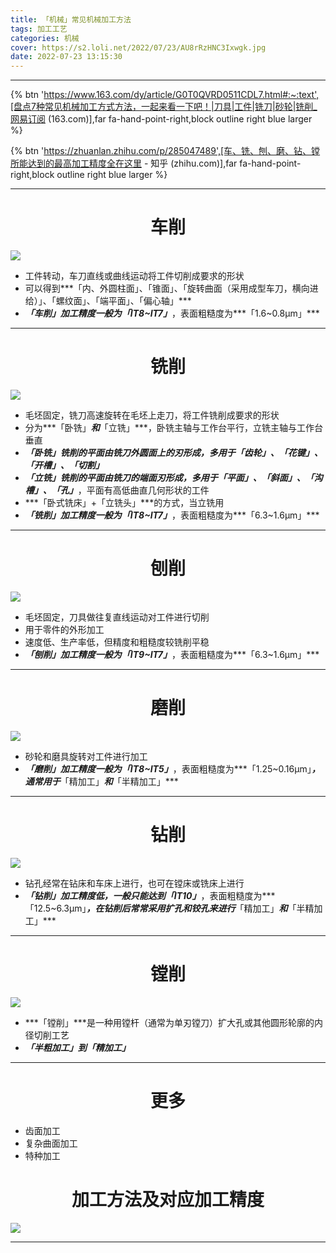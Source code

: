 ```yaml
---
title: 「机械」常见机械加工方法
tags: 加工工艺
categories: 机械
cover: https://s2.loli.net/2022/07/23/AU8rRzHNC3Ixwgk.jpg
date: 2022-07-23 13:15:30
---
```




---



{% btn 'https://www.163.com/dy/article/G0T0QVRD0511CDL7.html#:~:text',[盘点7种常见机械加工方式方法，一起来看一下吧！|刀具|工件|铣刀|砂轮|铣削_网易订阅 (163.com)],far fa-hand-point-right,block outline right blue larger %}



{% btn 'https://zhuanlan.zhihu.com/p/285047489',[车、铣、刨、磨、钻、镗所能达到的最高加工精度全在这里 - 知乎 (zhihu.com)],far fa-hand-point-right,block outline right blue larger %}

---

# <center>车削

![](https://s2.loli.net/2022/07/23/atTLv6iz53XFxc1.gif)

- 工件转动，车刀直线或曲线运动将工件切削成要求的形状
- 可以得到***「内、外圆柱面」、「锥面」、「旋转曲面（采用成型车刀，横向进给）」、「螺纹面」、「端平面」、「偏心轴」***
- ***「车削」***加工精度一般为***「IT8~IT7」***，表面粗糙度为***「1.6~0.8μm」***

---

# <center>铣削

![](https://s2.loli.net/2022/07/23/jb1ocDz3naHT9YV.gif)

- 毛坯固定，铣刀高速旋转在毛坯上走刀，将工件铣削成要求的形状
- 分为***「卧铣」***和***「立铣」***，卧铣主轴与工作台平行，立铣主轴与工作台垂直
- ***「卧铣」***铣削的平面由铣刀外圆面上的刃形成，多用于***「齿轮」、「花键」、「开槽」、「切割」***
- ***「立铣」***铣削的平面由铣刀的端面刃形成，多用于***「平面」、「斜面」、「沟槽」、「孔」***，平面有高低曲直几何形状的工件
- ***「卧式铣床」+「立铣头」***的方式，当立铣用
- ***「铣削」***加工精度一般为***「IT8~IT7」***，表面粗糙度为***「6.3~1.6μm」***

---

# <center>刨削

![](https://s2.loli.net/2022/07/23/ezLCyTDXfhaOqos.gif)

- 毛坯固定，刀具做往复直线运动对工件进行切削
- 用于零件的外形加工
- 速度低、生产率低，但精度和粗糙度较铣削平稳
- ***「刨削」***加工精度一般为***「IT9~IT7」***，表面粗糙度为***「6.3~1.6μm」***

---

# <center>磨削

![](https://s2.loli.net/2022/07/23/ie6j3Tdg1kb2UIc.gif)

- 砂轮和磨具旋转对工件进行加工
- ***「磨削」***加工精度一般为***「IT8~IT5」***，表面粗糙度为***「1.25~0.16μm」***，通常用于***「精加工」***和***「半精加工」***

---

# <center>钻削

![](https://s2.loli.net/2022/07/23/y6RrtjY8Ob3gXfx.gif)

- 钻孔经常在钻床和车床上进行，也可在镗床或铣床上进行
- ***「钻削」***加工精度低，一般只能达到***「IT10」***，表面粗糙度为***「12.5~6.3μm」***，在钻削后常常采用扩孔和铰孔来进行***「精加工」***和***「半精加工」***

---

# <center>镗削

![](https://s2.loli.net/2022/07/23/KScpREBdtmiUJ1f.gif)

- ***「镗削」***是一种用镗杆（通常为单刃镗刀）扩大孔或其他圆形轮廓的内径切削工艺
-  ***「半粗加工」***到***「精加工」***

---

# <center>更多

- 齿面加工
- 复杂曲面加工
- 特种加工

# <center>加工方法及对应加工精度

![](https://s2.loli.net/2022/07/23/TOhmq6CdPrJtBzv.jpg)



---
